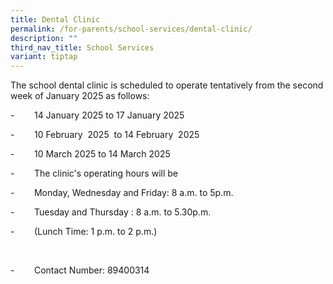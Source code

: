 ```yaml
---
title: Dental Clinic
permalink: /for-parents/school-services/dental-clinic/
description: ""
third_nav_title: School Services
variant: tiptap
---
```

<p>The school dental clinic is scheduled to operate tentatively from the
second week of January 2025 as follows:</p>
<p>-&nbsp;&nbsp;&nbsp;&nbsp;&nbsp;&nbsp;&nbsp; 14 January 2025 to 17 January
2025</p>
<p>-&nbsp;&nbsp;&nbsp;&nbsp;&nbsp;&nbsp;&nbsp; 10 February &nbsp;2025&nbsp;
to 14 February &nbsp;2025&nbsp;</p>
<p>-&nbsp;&nbsp;&nbsp;&nbsp;&nbsp;&nbsp;&nbsp; 10 March 2025 to 14 March
2025</p>
<p></p>
<p>-&nbsp;&nbsp;&nbsp;&nbsp;&nbsp;&nbsp;&nbsp; The clinic's operating hours
will be</p>
<p>-&nbsp;&nbsp;&nbsp;&nbsp;&nbsp;&nbsp;&nbsp; Monday, Wednesday and Friday:
8 a.m. to 5p.m.</p>
<p>-&nbsp;&nbsp;&nbsp;&nbsp;&nbsp;&nbsp;&nbsp; Tuesday and Thursday : 8 a.m.
to 5.30p.m.</p>
<p>-&nbsp;&nbsp;&nbsp;&nbsp;&nbsp;&nbsp;&nbsp; (Lunch Time: 1 p.m. to 2 p.m.)</p>
<p>&nbsp;</p>
<p>-&nbsp;&nbsp;&nbsp;&nbsp;&nbsp;&nbsp;&nbsp; Contact Number: 89400314</p>